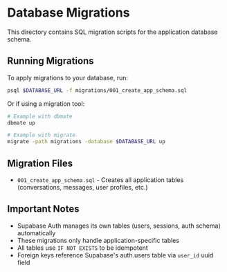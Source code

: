 # Database Migrations

This directory contains SQL migration scripts for the application database schema.

## Running Migrations

To apply migrations to your database, run:

```bash
psql $DATABASE_URL -f migrations/001_create_app_schema.sql
```

Or if using a migration tool:

```bash
# Example with dbmate
dbmate up

# Example with migrate
migrate -path migrations -database $DATABASE_URL up
```

## Migration Files

- `001_create_app_schema.sql` - Creates all application tables (conversations, messages, user profiles, etc.)

## Important Notes

- Supabase Auth manages its own tables (users, sessions, auth schema) automatically
- These migrations only handle application-specific tables
- All tables use `IF NOT EXISTS` to be idempotent
- Foreign keys reference Supabase's auth.users table via `user_id` uuid field
